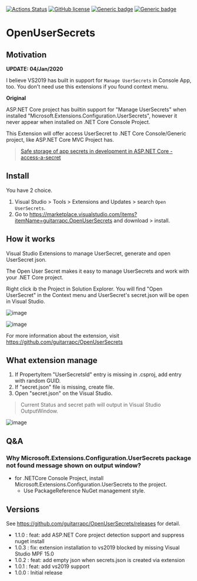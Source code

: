 [![Actions Status](https://github.com/guitarrapc/OpenUserSecrets/workflows/build/badge.svg)](https://github.com/guitarrapc/OpenUserSecrets/actions) [![GitHub license](https://img.shields.io/github/license/Naereen/StrapDown.js.svg)](https://github.com/Naereen/StrapDown.js/blob/master/LICENSE) [![Generic badge](https://img.shields.io/badge/vs2017-supported-blue.svg)](https://shields.io/) [![Generic badge](https://img.shields.io/badge/vs2019-supported-blue.svg)](https://shields.io/)


# OpenUserSecrets

## Motivation

**UPDATE: 04/Jan/2020**

I believe VS2019 has built in support for `Manage UserSecrets` in Console App, too.
You don't need use this extensions if you found context menu.

**Original**

ASP.NET Core project has builtin support for "Manage UserSecrets" when installed "Microsoft.Extensions.Configuration.UserSecrets", however it never appear when installed on .NET Core Console Project.

This Extension will offer access UserSecret to .NET Core Console/Generic project, like ASP.NET Core MVC Project has.

> [Safe storage of app secrets in development in ASP.NET Core - access-a-secret
](https://docs.microsoft.com/en-us/aspnet/core/security/app-secrets?view=aspnetcore-2.2#access-a-secret)

## Install

You have 2 choice.

1. Visual Studio > Tools > Extensions and Updates > search `Open UserSecrets`.
1. Go to https://marketplace.visualstudio.com/items?itemName=guitarrapc.OpenUserSecrets and download > install.

## How it works

Visual Studio Extensions to manage UserSecret, generate and open UserSecret json.

The Open User Secret makes it easy to manage UserSecrets and work with your .NET Core project.

Right click ib the Project in Solution Explorer. You will find "Open UserSecret" in the Context menu and UserSecret's secret.json will be open in Visual Studio.

![image](https://user-images.githubusercontent.com/3856350/71758201-32ea7680-2ee0-11ea-9cb7-3dc8193afc22.png)

![image](https://user-images.githubusercontent.com/3856350/71758203-41389280-2ee0-11ea-84c3-7885e9c14abe.png)

For more information about the extension, visit https://github.com/guitarrapc/OpenUserSecrets

## What extension manage

1. If PropertyItem "UserSecretsId" entry is missing in .csproj, add entry with random GUID.
1. If "secret.json" file is missing, create file.
1. Open "secret.json" on the Visual Studio.

> Current Status and secret path will output in Visual Studio OutputWindow.

![image](https://user-images.githubusercontent.com/3856350/71758205-47c70a00-2ee0-11ea-81bd-a53d1fa437f0.png)

## Q&A

### Why Microsoft.Extensions.Configuration.UserSecrets package not found message shown on output window?

* for .NETCore Console Project, install Microsoft.Extensions.Configuration.UserSecrets to the project.
    * Use PackageReference NuGet management style.

## Versions

See https://github.com/guitarrapc/OpenUserSecrets/releases for detail.

* 1.1.0 : feat: add ASP.NET Core project detection support and suppress nuget install
* 1.0.3 : fix: extension installation to vs2019 blocked by missing Visual Studio MPF 15.0
* 1.0.2 : feat: add empty json when secrets.json is created via extension
* 1.0.1 : feat: add vs2019 support
* 1.0.0 : Initial release
